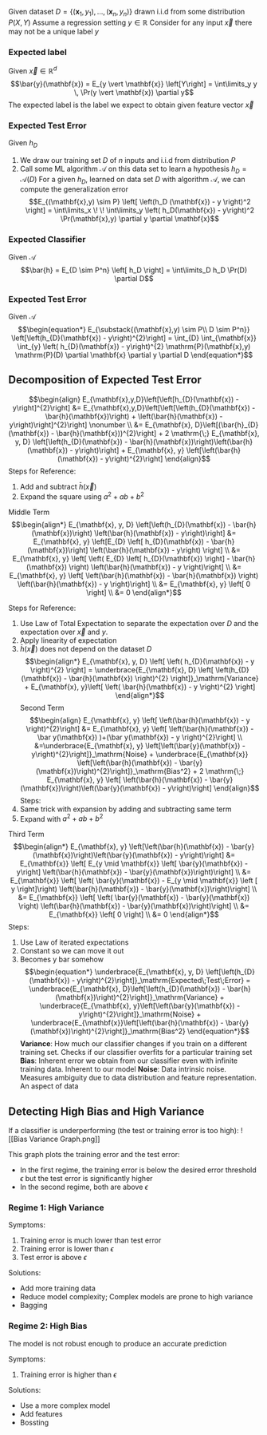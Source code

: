 Given dataset $D = \{(\mathbf{x}_1, y_1), \dots, (\mathbf{x}_n,y_n)\}$ drawn i.i.d from some distribution $P(X,Y)$
Assume a regression setting $y\in\mathbb{R}$
Consider for any input $\vec{x}$ there may not be a unique label $y$

### Expected label
Given $\vec{x}\in\mathbb{R}^d$
$$\bar{y}(\mathbf{x}) = E_{y \vert \mathbf{x}} \left[Y\right] = \int\limits_y y \, \Pr(y \vert \mathbf{x}) \partial y$$
The expected label is the label we expect to obtain given feature vector $\vec{x}$

### Expected Test Error 
Given $h_D$
1. We draw our training set $D$ of $n$ inputs and i.i.d from distribution $P$ 
2. Call some ML algorithm $\mathcal{A}$ on this data set to learn a hypothesis $h_D=\mathcal{A}(D)$
For a given $h_D$, learned on data set $D$ with algorithm $\mathcal{A}$, we can compute the generalization error $$E_{(\mathbf{x},y) \sim P} \left[ \left(h_D (\mathbf{x}) - y \right)^2 \right] = \int\limits_x \! \! \int\limits_y \left( h_D(\mathbf{x}) - y\right)^2 \Pr(\mathbf{x},y) \partial y \partial \mathbf{x}$$
### Expected Classifier 
Given $\mathcal{A}$
$$\bar{h} = E_{D \sim P^n} \left[ h_D \right] = \int\limits_D h_D \Pr(D) \partial D$$
### Expected Test Error 
Given $\mathcal{A}$
$$\begin{equation*}
E_{\substack{(\mathbf{x},y) \sim P\\ D \sim P^n}} \left[\left(h_{D}(\mathbf{x}) - y\right)^{2}\right] = \int_{D} \int_{\mathbf{x}} \int_{y} \left( h_{D}(\mathbf{x}) - y\right)^{2} \mathrm{P}(\mathbf{x},y) \mathrm{P}(D) \partial \mathbf{x} \partial y \partial D
\end{equation*}$$
## Decomposition of Expected Test Error

$$\begin{align}
	E_{\mathbf{x},y,D}\left[\left[h_{D}(\mathbf{x}) - y\right]^{2}\right] &= E_{\mathbf{x},y,D}\left[\left[\left(h_{D}(\mathbf{x}) - \bar{h}(\mathbf{x})\right) + \left(\bar{h}(\mathbf{x}) - y\right)\right]^{2}\right] \nonumber \\
    &= E_{\mathbf{x}, D}\left[(\bar{h}_{D}(\mathbf{x}) - \bar{h}(\mathbf{x}))^{2}\right] + 2 \mathrm{\;} E_{\mathbf{x}, y, D} \left[\left(h_{D}(\mathbf{x}) - \bar{h}(\mathbf{x})\right)\left(\bar{h}(\mathbf{x}) - y\right)\right] + E_{\mathbf{x}, y} \left[\left(\bar{h}(\mathbf{x}) - y\right)^{2}\right]
\end{align}$$
Steps for Reference:
1. Add and subtract $\bar{h}(\vec{x})$
2. Expand the square using $a^2+ab+b^2$

Middle Term
$$\begin{align*}
	E_{\mathbf{x}, y, D} \left[\left(h_{D}(\mathbf{x}) - \bar{h}(\mathbf{x})\right) \left(\bar{h}(\mathbf{x}) - y\right)\right] &= E_{\mathbf{x}, y} \left[E_{D} \left[ h_{D}(\mathbf{x}) - \bar{h}(\mathbf{x})\right] \left(\bar{h}(\mathbf{x}) - y\right) \right] \\
    &= E_{\mathbf{x}, y} \left[ \left( E_{D} \left[ h_{D}(\mathbf{x}) \right] - \bar{h}(\mathbf{x}) \right) \left(\bar{h}(\mathbf{x}) - y \right)\right] \\
    &= E_{\mathbf{x}, y} \left[ \left(\bar{h}(\mathbf{x}) - \bar{h}(\mathbf{x}) \right) \left(\bar{h}(\mathbf{x}) - y \right)\right] \\
    &= E_{\mathbf{x}, y} \left[ 0 \right] \\
    &= 0
\end{align*}$$

Steps for Reference:
1. Use Law of Total Expectation to separate the expectation over $D$ and the expectation over $\vec{x}$ and $y$. 
2. Apply linearity of expectation
3. $\bar{h}(\vec{x})$ does not depend on the dataset $D$
$$\begin{align*}
	E_{\mathbf{x}, y, D} \left[ \left( h_{D}(\mathbf{x}) - y \right)^{2} \right] = \underbrace{E_{\mathbf{x}, D} \left[ \left(h_{D}(\mathbf{x}) - \bar{h}(\mathbf{x}) \right)^{2} \right]}_\mathrm{Variance} + E_{\mathbf{x}, y}\left[ \left( \bar{h}(\mathbf{x}) - y \right)^{2} \right]
\end{align*}$$
Second Term
$$\begin{align}
	E_{\mathbf{x}, y} \left[ \left(\bar{h}(\mathbf{x}) - y \right)^{2}\right] &= E_{\mathbf{x}, y} \left[ \left(\bar{h}(\mathbf{x}) -\bar y(\mathbf{x}) )+(\bar y(\mathbf{x}) - y \right)^{2}\right]  \\
  &=\underbrace{E_{\mathbf{x}, y} \left[\left(\bar{y}(\mathbf{x}) - y\right)^{2}\right]}_\mathrm{Noise} + \underbrace{E_{\mathbf{x}} \left[\left(\bar{h}(\mathbf{x}) - \bar{y}(\mathbf{x})\right)^{2}\right]}_\mathrm{Bias^2} + 2 \mathrm{\;} E_{\mathbf{x}, y} \left[ \left(\bar{h}(\mathbf{x}) - \bar{y}(\mathbf{x})\right)\left(\bar{y}(\mathbf{x}) - y\right)\right]
\end{align}$$
Steps:
1. Same trick with expansion by adding and subtracting same term
2. Expand with $a^2+ab+b^2$

Third Term
$$\begin{align*}
	E_{\mathbf{x}, y} \left[\left(\bar{h}(\mathbf{x}) - \bar{y}(\mathbf{x})\right)\left(\bar{y}(\mathbf{x}) - y\right)\right]
    &= E_{\mathbf{x}} \left[ E_{y \mid \mathbf{x}} \left[ \bar{y}(\mathbf{x}) - y\right] \left(\bar{h}(\mathbf{x}) - \bar{y}(\mathbf{x})\right)\right] \\
    &= E_{\mathbf{x}} \left[ \left( \bar{y}(\mathbf{x}) - E_{y \mid \mathbf{x}} \left [ y \right]\right) \left(\bar{h}(\mathbf{x}) - \bar{y}(\mathbf{x})\right)\right] \\
    &= E_{\mathbf{x}} \left[ \left( \bar{y}(\mathbf{x}) - \bar{y}(\mathbf{x}) \right) \left(\bar{h}(\mathbf{x}) - \bar{y}(\mathbf{x})\right)\right] \\
    &= E_{\mathbf{x}} \left[ 0 \right] \\
    &= 0
\end{align*}$$
Steps:
1. Use Law of iterated expectations
2. Constant so we can move it out 
3. Becomes y bar somehow
$$\begin{equation*}
	\underbrace{E_{\mathbf{x}, y, D} \left[\left(h_{D}(\mathbf{x}) - y\right)^{2}\right]}_\mathrm{Expected\;Test\;Error} = \underbrace{E_{\mathbf{x}, D}\left[\left(h_{D}(\mathbf{x}) - \bar{h}(\mathbf{x})\right)^{2}\right]}_\mathrm{Variance} + \underbrace{E_{\mathbf{x}, y}\left[\left(\bar{y}(\mathbf{x}) - y\right)^{2}\right]}_\mathrm{Noise} + \underbrace{E_{\mathbf{x}}\left[\left(\bar{h}(\mathbf{x}) - \bar{y}(\mathbf{x})\right)^{2}\right]}_\mathrm{Bias^2}
\end{equation*}$$
**Variance**: How much our classifier changes if you train on a different training set. Checks if our classifier overfits for a particular training set
**Bias**: Inherent error we obtain from our classifier even with infinite training data. Inherent to our model
**Noise**: Data intrinsic noise. Measures ambiguity due to data distribution and feature representation. An aspect of data

## Detecting High Bias and High Variance 

If a classifier is underperforming (the test or training error is too high):
![[Bias Variance Graph.png]]

This graph plots the training error and the test error:
- In the first regime, the training error is below the desired error threshold $\epsilon$ but the test error is significantly higher
- In the second regime, both are above $\epsilon$

### Regime 1: High Variance 

Symptoms:
1. Training error is much lower than test error
2. Training error is lower than $\epsilon$
3. Test error is above $\epsilon$

Solutions:
- Add more training data
- Reduce model complexity; Complex models are prone to high variance 
- Bagging

### Regime 2: High Bias

The model is not robust enough to produce an accurate prediction 

Symptoms:
1. Training error is higher than $\epsilon$

Solutions:
- Use a more complex model
- Add features
- Bossting